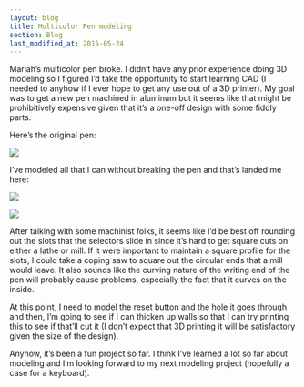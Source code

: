 ```yaml
---
layout: blog
title: Multicolor Pen modeling
section: Blog
last_modified_at: 2015-05-24
---
```


Mariah’s multicolor pen broke.  I didn’t have any prior experience doing 3D modeling so I figured I’d take the opportunity to start learning CAD (I needed to anyhow if I ever hope to get any use out of a 3D printer).  My goal was to get a new pen machined in aluminum but it seems like that might be prohibitively expensive given that it’s a one-off design with some fiddly parts.

Here’s the original pen:

<a href="http://i.imgur.com/YRWJ0mx.jpg"><img class="half" src="http://i.imgur.com/YRWJ0mx.jpg" /></a> 

I’ve modeled all that I can without breaking the pen and that’s landed me here:

<a href="http://i.imgur.com/lZz6KFG.png"><img class="full" src="http://i.imgur.com/lZz6KFG.png" /></a>

<a href="http://i.imgur.com/tEv1Pc0.png"><img class="full" src="http://i.imgur.com/tEv1Pc0.png" /></a>

After talking with some machinist folks, it seems like I’d be best off rounding out the slots that the selectors slide in since it’s hard to get square cuts on either a lathe or mill.  If it were important to maintain a square profile for the slots, I could take a coping saw to square out the circular ends that a mill would leave.  It also sounds like the curving nature of the writing end of the pen will probably cause problems, especially the fact that it curves on the inside.

 

At this point, I need to model the reset button and the hole it goes through and then, I’m going to see if I can thicken up walls so that I can try printing this to see if that’ll cut it (I don’t expect that 3D printing it will be satisfactory given the size of the design).

 

Anyhow, it’s been a fun project so far.  I think I’ve learned a lot so far about modeling and I’m looking forward to my next modeling project (hopefully a case for a keyboard).